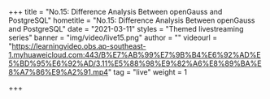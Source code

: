 +++
    title = "No.15: Difference Analysis Between openGauss and PostgreSQL"
    hometitle = "No.15: Difference Analysis Between openGauss and PostgreSQL"
    date = "2021-03-11"
    styles = "Themed livestreaming series"
    banner = "img/video/live15.png"
    author = ""
    videourl = "https://learningvideo.obs.ap-southeast-1.myhuaweicloud.com:443/B%E7%AB%99%E7%9B%B4%E6%92%AD%E5%BD%95%E6%92%AD/3.11%E5%88%98%E9%82%A6%E8%89%BA%E8%A7%86%E9%A2%91.mp4" 
    tag = "live"
    weight = 1

+++